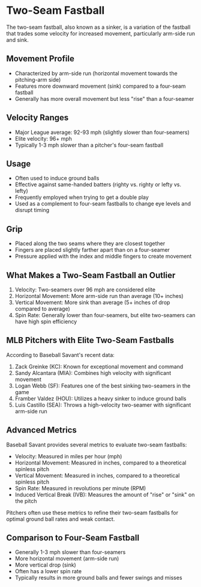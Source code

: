 # Two-Seam Fastball

The two-seam fastball, also known as a sinker, is a variation of the fastball that trades some velocity for increased movement, particularly arm-side run and sink.

## Movement Profile

- Characterized by arm-side run (horizontal movement towards the pitching-arm side)
- Features more downward movement (sink) compared to a four-seam fastball
- Generally has more overall movement but less "rise" than a four-seamer

## Velocity Ranges

- Major League average: 92-93 mph (slightly slower than four-seamers)
- Elite velocity: 96+ mph
- Typically 1-3 mph slower than a pitcher's four-seam fastball

## Usage

- Often used to induce ground balls
- Effective against same-handed batters (righty vs. righty or lefty vs. lefty)
- Frequently employed when trying to get a double play
- Used as a complement to four-seam fastballs to change eye levels and disrupt timing

## Grip

- Placed along the two seams where they are closest together
- Fingers are placed slightly farther apart than on a four-seamer
- Pressure applied with the index and middle fingers to create movement

## What Makes a Two-Seam Fastball an Outlier

1. Velocity: Two-seamers over 96 mph are considered elite
2. Horizontal Movement: More arm-side run than average (10+ inches)
3. Vertical Movement: More sink than average (5+ inches of drop compared to average)
4. Spin Rate: Generally lower than four-seamers, but elite two-seamers can have high spin efficiency

## MLB Pitchers with Elite Two-Seam Fastballs



According to Baseball Savant's recent data:

1. Zack Greinke (KC): Known for exceptional movement and command
2. Sandy Alcantara (MIA): Combines high velocity with significant movement
3. Logan Webb (SF): Features one of the best sinking two-seamers in the game
4. Framber Valdez (HOU): Utilizes a heavy sinker to induce ground balls
5. Luis Castillo (SEA): Throws a high-velocity two-seamer with significant arm-side run

## Advanced Metrics

Baseball Savant provides several metrics to evaluate two-seam fastballs:

- Velocity: Measured in miles per hour (mph)
- Horizontal Movement: Measured in inches, compared to a theoretical spinless pitch
- Vertical Movement: Measured in inches, compared to a theoretical spinless pitch
- Spin Rate: Measured in revolutions per minute (RPM)
- Induced Vertical Break (IVB): Measures the amount of "rise" or "sink" on the pitch

Pitchers often use these metrics to refine their two-seam fastballs for optimal ground ball rates and weak contact.

## Comparison to Four-Seam Fastball

- Generally 1-3 mph slower than four-seamers
- More horizontal movement (arm-side run)
- More vertical drop (sink)
- Often has a lower spin rate
- Typically results in more ground balls and fewer swings and misses
